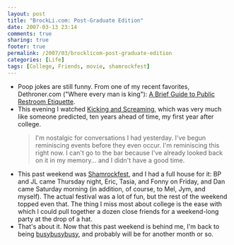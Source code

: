 ```yaml
---
layout: post
title: "BrockLi.com: Post-Graduate Edition"
date: 2007-03-13 23:14
comments: true
sharing: true
footer: true
permalink: /2007/03/brocklicom-post-graduate-edition
categories: [Life]
tags: [College, Friends, movie, shamrockfest]
---
```

<ul>
<li>Poop jokes are still funny.  From one of my recent favorites, Dethroner.com ("Where every man is king"): <a href="http://dethroner.com/2007/03/13/a-brief-guide-to-public-restroom-etiquette/">A Brief Guide to Public Restroom Etiquette</a>.</li>
<li>This evening I watched <a href="http://www.imdb.com/title/tt0113537/">Kicking and Screaming</a>, which was very much like someone predicted, ten years ahead of time, my first year after college.
<blockquote>
I'm nostalgic for conversations I had yesterday. I've begun reminiscing events before they even occur. I'm reminiscing this right now. I can't go to the bar because I've already looked back on it in my memory... and I didn't have a good time.
</blockquote></li>
<li>This past weekend was <a href="http://www.shamrockfest.com/">Shamrockfest</a>, and I had a full house for it: BP and JL came Thursday night, Eric, Tasia, and Fonny on Friday, and Dan came Saturday morning (in addition, of course, to Mel, Jym, and myself).  The actual festival was a lot of fun, but the rest of the weekend topped even that.  The thing I miss most about college is the ease with which I could pull together a dozen close friends for a weekend-long party at the drop of a hat.</li>
<li>That's about it.  Now that this past weekend is behind me, I'm back to being <a href="/archives/2007/03/oof.php">busybusybusy</a>, and probably will be for another month or so.</li>
</ul>
